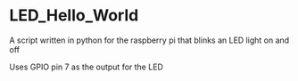 # LED_Hello_World
A script written in python for the raspberry pi that blinks an LED light on and off

Uses GPIO pin 7 as the output for the LED